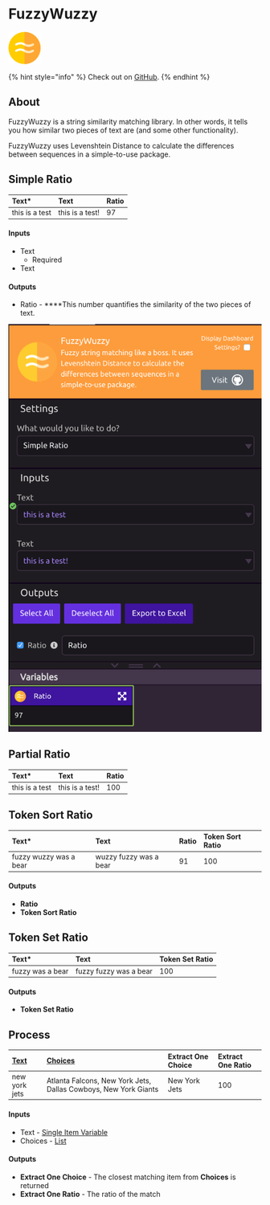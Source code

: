 # FuzzyWuzzy

![Fuzzy string matching like a boss. ](../../.gitbook/assets/fuzzy_wuzzy.png)

{% hint style="info" %}
Check out on [GitHub](https://github.com/seatgeek/fuzzywuzzy).
{% endhint %}

## About

FuzzyWuzzy is a string similarity matching library. In other words, it tells you how similar two pieces of text are \(and some other functionality\). 

FuzzyWuzzy uses Levenshtein Distance to calculate the differences between sequences in a simple-to-use package.

## Simple Ratio

| **Text\*** | **Text** | **Ratio** |
| :--- | :--- | :--- |
| this is a test | this is a test! | 97 |

#### Inputs

* Text
  * Required
* Text

#### Outputs

* Ratio -  ****This number quantifies the similarity of the two pieces of text. 

![Ratio Returned is 97](../../.gitbook/assets/screenshot-2019-07-16-21.51.36.png)

## Partial Ratio

| **Text\*** | Text | **Ratio** |
| :--- | :--- | :--- |
| this is a test | this is a test! | 100 |

## Token Sort Ratio

| **Text**\* | Text | Ratio | Token Sort Ratio |
| :--- | :--- | :--- | :--- |
| fuzzy wuzzy was a bear | wuzzy fuzzy was a bear | 91 | 100 |

#### Outputs

* **Ratio**
* **Token Sort Ratio**

## Token Set Ratio

| **Text\*** | Text | Token Set Ratio |
| :--- | :--- | :--- |
| fuzzy was a bear | fuzzy fuzzy was a bear | 100 |

#### Outputs

* **Token Set Ratio**

## Process

| [Text](../../getting_started/variables.md#single-item) | [Choices](../../getting_started/variables.md#lists) | Extract One Choice | Extract One Ratio |
| :--- | :--- | :--- | :--- |
| new york jets | Atlanta Falcons, New York Jets, Dallas Cowboys, New York Giants | New York Jets | 100 |

#### Inputs

* Text - [Single Item Variable](../../getting_started/variables.md#single-item)
* Choices - [List](../../getting_started/variables.md#lists)

#### Outputs

* **Extract One Choice** - The closest matching item from **Choices** is returned
* **Extract One Ratio** - The ratio of the match

